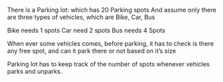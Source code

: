
There is a Parking lot: which has 20 Parking spots
And assume only there are three types of vehicles, which are Bike, Car, Bus

Bike needs 1 spots
Car need 2 spots
Bus needs 4 Spots

When ever some vehicles comes, before parking, it has to check is there any free spot, and can it park there or not based on it’s size

Parking lot has to keep track of the number of spots whenever vehicles parks and unparks.